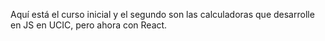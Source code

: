 Aquí está el curso inicial y el segundo son las calculadoras que desarrolle en JS en UCIC, pero ahora con React. 
